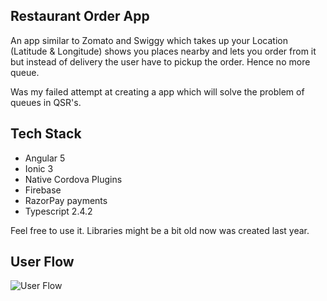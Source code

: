 ## Restaurant Order App
An app similar to Zomato and Swiggy which takes up your Location (Latitude & Longitude) shows you places nearby and lets you order from it but instead of delivery the user have to pickup the order. Hence no more queue. 

Was my failed attempt at creating a app which will solve the problem of queues in QSR's. 

## Tech Stack

 - Angular 5
 - Ionic 3
 - Native Cordova Plugins
 - Firebase 
 - RazorPay payments
 - Typescript 2.4.2

Feel free to use it. Libraries might be a bit old now was created last year. 

## User Flow

![User Flow](https://user-images.githubusercontent.com/3439710/60765560-15b42700-a0ba-11e9-9f5c-feb88e11545c.png)

